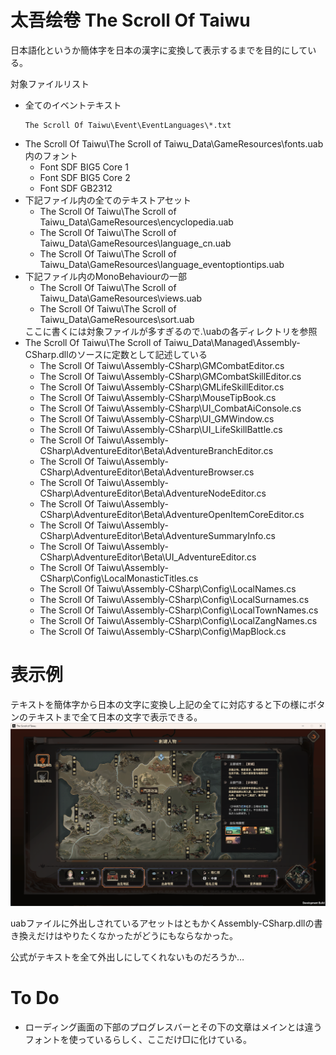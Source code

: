 # 太吾绘卷 The Scroll Of Taiwu
日本語化というか簡体字を日本の漢字に変換して表示するまでを目的にしている。


対象ファイルリスト
<ul>
  <li>
    全てのイベントテキスト
    
    The Scroll Of Taiwu\Event\EventLanguages\*.txt
  </li>
  <li>
    The Scroll Of Taiwu\The Scroll of Taiwu_Data\GameResources\fonts.uab内のフォント
    <ul>
      <li>Font SDF BIG5 Core 1</li>
      <li>Font SDF BIG5 Core 2</li>
      <li>Font SDF GB2312</li>
    </ul>
  </li>
  <li>
    下記ファイル内の全てのテキストアセット
    <ul>
      <li>The Scroll Of Taiwu\The Scroll of Taiwu_Data\GameResources\encyclopedia.uab</li>
      <li>The Scroll Of Taiwu\The Scroll of Taiwu_Data\GameResources\language_cn.uab</li>
      <li>The Scroll Of Taiwu\The Scroll of Taiwu_Data\GameResources\language_eventoptiontips.uab</li>
    </ul>
  </li>
  <li>
    下記ファイル内のMonoBehaviourの一部
    <ul>
      <li>The Scroll Of Taiwu\The Scroll of Taiwu_Data\GameResources\views.uab</li>
      <li>The Scroll Of Taiwu\The Scroll of Taiwu_Data\GameResources\sort.uab</li>
    </ul>
    ここに書くには対象ファイルが多すぎるので.\uabの各ディレクトリを参照
  </li>
  <li>
    The Scroll Of Taiwu\The Scroll of Taiwu_Data\Managed\Assembly-CSharp.dllのソースに定数として記述している
    <ul>
      <li>The Scroll Of Taiwu\Assembly-CSharp\GMCombatEditor.cs</li>
      <li>The Scroll Of Taiwu\Assembly-CSharp\GMCombatSkillEditor.cs</li>
      <li>The Scroll Of Taiwu\Assembly-CSharp\GMLifeSkillEditor.cs</li>
      <li>The Scroll Of Taiwu\Assembly-CSharp\MouseTipBook.cs</li>
      <li>The Scroll Of Taiwu\Assembly-CSharp\UI_CombatAiConsole.cs</li>
      <li>The Scroll Of Taiwu\Assembly-CSharp\UI_GMWindow.cs</li>
      <li>The Scroll Of Taiwu\Assembly-CSharp\UI_LifeSkillBattle.cs</li>
      <li>The Scroll Of Taiwu\Assembly-CSharp\AdventureEditor\Beta\AdventureBranchEditor.cs</li>
      <li>The Scroll Of Taiwu\Assembly-CSharp\AdventureEditor\Beta\AdventureBrowser.cs</li>
      <li>The Scroll Of Taiwu\Assembly-CSharp\AdventureEditor\Beta\AdventureNodeEditor.cs</li>
      <li>The Scroll Of Taiwu\Assembly-CSharp\AdventureEditor\Beta\AdventureOpenItemCoreEditor.cs</li>
      <li>The Scroll Of Taiwu\Assembly-CSharp\AdventureEditor\Beta\AdventureSummaryInfo.cs</li>
      <li>The Scroll Of Taiwu\Assembly-CSharp\AdventureEditor\Beta\UI_AdventureEditor.cs</li>
      <li>The Scroll Of Taiwu\Assembly-CSharp\Config\LocalMonasticTitles.cs</li>
      <li>The Scroll Of Taiwu\Assembly-CSharp\Config\LocalNames.cs</li>
      <li>The Scroll Of Taiwu\Assembly-CSharp\Config\LocalSurnames.cs</li>
      <li>The Scroll Of Taiwu\Assembly-CSharp\Config\LocalTownNames.cs</li>
      <li>The Scroll Of Taiwu\Assembly-CSharp\Config\LocalZangNames.cs</li>
      <li>The Scroll Of Taiwu\Assembly-CSharp\Config\MapBlock.cs</li>
    </ul>
  </li>
</ul>

# 表示例
テキストを簡体字から日本の文字に変換し上記の全てに対応すると下の様にボタンのテキストまで全て日本の文字で表示できる。
<img src="./img/jpSample.png">

uabファイルに外出しされているアセットはともかくAssembly-CSharp.dllの書き換えだけはやりたくなかったがどうにもならなかった。

公式がテキストを全て外出しにしてくれないものだろうか…

# To Do
<ul>
  <li>
    ローディング画面の下部のプログレスバーとその下の文章はメインとは違うフォントを使っているらしく、ここだけ□に化けている。
  </li>
</ul>

